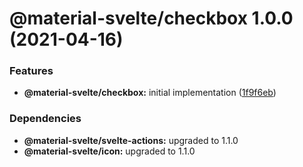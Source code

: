 # @material-svelte/checkbox 1.0.0 (2021-04-16)


### Features

* **@material-svelte/checkbox:** initial implementation ([1f9f6eb](https://github.com/material-svelte/material-svelte/commit/1f9f6eb271a33d19b2336a93af0b8235dbbf9c1f))





### Dependencies

* **@material-svelte/svelte-actions:** upgraded to 1.1.0
* **@material-svelte/icon:** upgraded to 1.1.0
